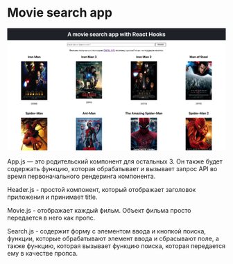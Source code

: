 # Movie search app 
<a href="https://search-omdb.herokuapp.com/"><img src="https://raw.githubusercontent.com/ojenya/movie-search-app/master/public/img-1.png" title="Поиск фильмов" alt="Поиск фильмов"></a>

App.js — это родительский компонент для остальных 3. Он также будет содержать функцию, которая обрабатывает и вызывает запрос API во время первоначального рендеринга компонента.

Header.js - простой компонент, который отображает заголовок приложения и принимает title.

Movie.js - отображает каждый фильм. Объект фильма просто передается в него как пропс.

Search.js - содержит форму с элементом ввода и кнопкой поиска, функции, которые обрабатывают элемент ввода и сбрасывают поле, а также функцию, которая вызывает функцию поиска, которая передается ему в качестве пропса.

